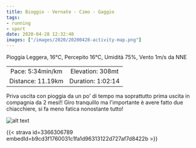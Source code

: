 ```yaml
---
title: Bioggio - Vernate - Cimo - Gaggio 
tags:
- running
- sport
date: 2020-04-28 12:32:48
images: ["/images/2020/20200428-activity-map.png"]
---
```


Pioggia Leggera, 16°C, Percepito 16°C, Umidità 75%, Vento 1m/s da NNE


| | |
| :-: | :-: |
| Pace: 5:34min/km | Elevation: 308mt |
| Distance: 11.19km | Duration: 1:02:14 |


Priva uscita con pioggia da un po' di tempo ma soprattutto prima uscita in compagnia da 2 mesi!!
Giro tranquillo ma l'importante è avere fatto due chiacchiere, si fa meno fatica nonostante tutto!





![alt text](/images/2020/20200428-activity-map.png "map")


{{< strava id=3366306789 embedId=b9cd3f1760031c1fa1d96313122d727af7d8422b >}}
